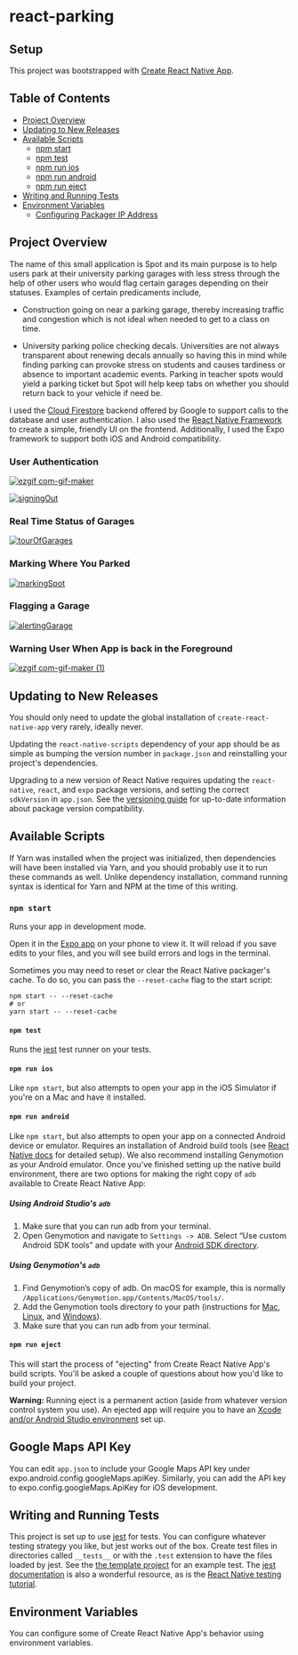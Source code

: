 # react-parking


## Setup

This project was bootstrapped with [Create React Native App](https://github.com/react-community/create-react-native-app).


## Table of Contents

* [Project Overview](#project-overview)
* [Updating to New Releases](#updating-to-new-releases)
* [Available Scripts](#available-scripts)
  * [npm start](#npm-start)
  * [npm test](#npm-test)
  * [npm run ios](#npm-run-ios)
  * [npm run android](#npm-run-android)
  * [npm run eject](#npm-run-eject)
* [Writing and Running Tests](#writing-and-running-tests)
* [Environment Variables](#environment-variables)
  * [Configuring Packager IP Address](#configuring-packager-ip-address)

## Project Overview

The name of this small application is Spot and its main purpose is to help users park at their university parking garages with less stress through the help of other users who would flag certain garages depending on their statuses. Examples of certain predicaments include,

- Construction going on near a parking garage, thereby increasing traffic and congestion which is not ideal when needed to get to a class on time.

- University parking police checking decals. Universities are not always transparent about renewing decals annually so having this in mind while finding parking can provoke stress on students and causes tardiness or absence to important academic events. Parking in teacher spots would yield a parking ticket but Spot will help keep tabs on whether you should return back to your vehicle if need be.

I used the [Cloud Firestore](https://firebase.google.com/docs/firestore) backend offered by Google to support calls to the database and user authentication. I also used the [React Native Framework](https://reactnative.dev/) to create a simple, friendly UI on the frontend. Additionally, I used the Expo framework to support both iOS and Android compatibility.

### User Authentication

[
![ezgif com-gif-maker](https://user-images.githubusercontent.com/47718018/82693373-6f203880-9c2f-11ea-8295-e9132fc9317b.gif)
](url)

[
![signingOut](https://user-images.githubusercontent.com/47718018/82693544-bc040f00-9c2f-11ea-8f32-85be0f14eea4.gif)
](url)

### Real Time Status of Garages

[
![tourOfGarages](https://user-images.githubusercontent.com/47718018/82693475-9bd45000-9c2f-11ea-88d0-b3cffee76287.gif)
](url)

### Marking Where You Parked

[
![markingSpot](https://user-images.githubusercontent.com/47718018/82693614-d50cc000-9c2f-11ea-8de2-03adfeb247bb.gif)
](url)

### Flagging a Garage

[
![alertingGarage](https://user-images.githubusercontent.com/47718018/82693663-ec4bad80-9c2f-11ea-8c85-67412c8dcb04.gif)
](url)


### Warning User When App is back in the Foreground

[
![ezgif com-gif-maker (1)](https://user-images.githubusercontent.com/47718018/82693798-27e67780-9c30-11ea-8407-be5db10980d5.gif)
](url)

## Updating to New Releases

You should only need to update the global installation of `create-react-native-app` very rarely, ideally never.

Updating the `react-native-scripts` dependency of your app should be as simple as bumping the version number in `package.json` and reinstalling your project's dependencies.

Upgrading to a new version of React Native requires updating the `react-native`, `react`, and `expo` package versions, and setting the correct `sdkVersion` in `app.json`. See the [versioning guide](https://github.com/react-community/create-react-native-app/blob/master/VERSIONS.md) for up-to-date information about package version compatibility.

## Available Scripts

If Yarn was installed when the project was initialized, then dependencies will have been installed via Yarn, and you should probably use it to run these commands as well. Unlike dependency installation, command running syntax is identical for Yarn and NPM at the time of this writing.

### `npm start`

Runs your app in development mode.

Open it in the [Expo app](https://expo.io) on your phone to view it. It will reload if you save edits to your files, and you will see build errors and logs in the terminal.

Sometimes you may need to reset or clear the React Native packager's cache. To do so, you can pass the `--reset-cache` flag to the start script:

```
npm start -- --reset-cache
# or
yarn start -- --reset-cache
```

#### `npm test`

Runs the [jest](https://github.com/facebook/jest) test runner on your tests.

#### `npm run ios`

Like `npm start`, but also attempts to open your app in the iOS Simulator if you're on a Mac and have it installed.

#### `npm run android`

Like `npm start`, but also attempts to open your app on a connected Android device or emulator. Requires an installation of Android build tools (see [React Native docs](https://facebook.github.io/react-native/docs/getting-started.html) for detailed setup). We also recommend installing Genymotion as your Android emulator. Once you've finished setting up the native build environment, there are two options for making the right copy of `adb` available to Create React Native App:

##### Using Android Studio's `adb`

1. Make sure that you can run adb from your terminal.
2. Open Genymotion and navigate to `Settings -> ADB`. Select “Use custom Android SDK tools” and update with your [Android SDK directory](https://stackoverflow.com/questions/25176594/android-sdk-location).

##### Using Genymotion's `adb`

1. Find Genymotion’s copy of adb. On macOS for example, this is normally `/Applications/Genymotion.app/Contents/MacOS/tools/`.
2. Add the Genymotion tools directory to your path (instructions for [Mac](http://osxdaily.com/2014/08/14/add-new-path-to-path-command-line/), [Linux](http://www.computerhope.com/issues/ch001647.htm), and [Windows](https://www.howtogeek.com/118594/how-to-edit-your-system-path-for-easy-command-line-access/)).
3. Make sure that you can run adb from your terminal.

#### `npm run eject`

This will start the process of "ejecting" from Create React Native App's build scripts. You'll be asked a couple of questions about how you'd like to build your project.

**Warning:** Running eject is a permanent action (aside from whatever version control system you use). An ejected app will require you to have an [Xcode and/or Android Studio environment](https://facebook.github.io/react-native/docs/getting-started.html) set up.

## Google Maps API Key

You can edit `app.json` to include your Google Maps API key under expo.android.config.googleMaps.apiKey.
Similarly, you can add the API key to expo.config.googleMaps.ApiKey for iOS development.

## Writing and Running Tests

This project is set up to use [jest](https://facebook.github.io/jest/) for tests. You can configure whatever testing strategy you like, but jest works out of the box. Create test files in directories called `__tests__` or with the `.test` extension to have the files loaded by jest. See the [the template project](https://github.com/react-community/create-react-native-app/blob/master/react-native-scripts/template/App.test.js) for an example test. The [jest documentation](https://facebook.github.io/jest/docs/en/getting-started.html) is also a wonderful resource, as is the [React Native testing tutorial](https://facebook.github.io/jest/docs/en/tutorial-react-native.html).

## Environment Variables

You can configure some of Create React Native App's behavior using environment variables.


